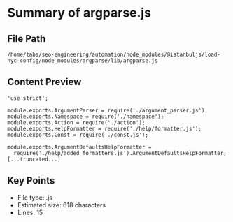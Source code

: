 # Summary of argparse.js
  
## File Path
`/home/tabs/seo-engineering/automation/node_modules/@istanbuljs/load-nyc-config/node_modules/argparse/lib/argparse.js`

## Content Preview
```
'use strict';

module.exports.ArgumentParser = require('./argument_parser.js');
module.exports.Namespace = require('./namespace');
module.exports.Action = require('./action');
module.exports.HelpFormatter = require('./help/formatter.js');
module.exports.Const = require('./const.js');

module.exports.ArgumentDefaultsHelpFormatter =
  require('./help/added_formatters.js').ArgumentDefaultsHelpFormatter;
[...truncated...]
```

## Key Points
- File type: .js
- Estimated size: 618 characters
- Lines: 15
